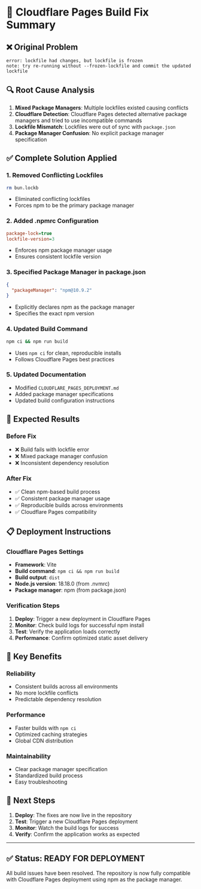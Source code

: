 # 🔧 Cloudflare Pages Build Fix Summary

## ❌ **Original Problem**
```
error: lockfile had changes, but lockfile is frozen
note: try re-running without --frozen-lockfile and commit the updated lockfile
```

## 🔍 **Root Cause Analysis**
1. **Mixed Package Managers**: Multiple lockfiles existed causing conflicts
2. **Cloudflare Detection**: Cloudflare Pages detected alternative package managers and tried to use incompatible commands
3. **Lockfile Mismatch**: Lockfiles were out of sync with `package.json`
4. **Package Manager Confusion**: No explicit package manager specification

## ✅ **Complete Solution Applied**

### 1. **Removed Conflicting Lockfiles**
```bash
rm bun.lockb
```
- Eliminated conflicting lockfiles
- Forces npm to be the primary package manager

### 2. **Added .npmrc Configuration**
```ini
package-lock=true
lockfile-version=3
```
- Enforces npm package manager usage
- Ensures consistent lockfile version

### 3. **Specified Package Manager in package.json**
```json
{
  "packageManager": "npm@10.9.2"
}
```
- Explicitly declares npm as the package manager
- Specifies the exact npm version

### 4. **Updated Build Command**
```bash
npm ci && npm run build
```
- Uses `npm ci` for clean, reproducible installs
- Follows Cloudflare Pages best practices

### 5. **Updated Documentation**
- Modified `CLOUDFLARE_PAGES_DEPLOYMENT.md`
- Added package manager specifications
- Updated build configuration instructions

## 🚀 **Expected Results**

### **Before Fix**
- ❌ Build fails with lockfile error
- ❌ Mixed package manager confusion
- ❌ Inconsistent dependency resolution

### **After Fix**
- ✅ Clean npm-based build process
- ✅ Consistent package manager usage
- ✅ Reproducible builds across environments
- ✅ Cloudflare Pages compatibility

## 📋 **Deployment Instructions**

### **Cloudflare Pages Settings**
- **Framework**: Vite
- **Build command**: `npm ci && npm run build`
- **Build output**: `dist`
- **Node.js version**: 18.18.0 (from .nvmrc)
- **Package manager**: npm (from package.json)

### **Verification Steps**
1. **Deploy**: Trigger a new deployment in Cloudflare Pages
2. **Monitor**: Check build logs for successful npm install
3. **Test**: Verify the application loads correctly
4. **Performance**: Confirm optimized static asset delivery

## 🎯 **Key Benefits**

### **Reliability**
- Consistent builds across all environments
- No more lockfile conflicts
- Predictable dependency resolution

### **Performance**
- Faster builds with `npm ci`
- Optimized caching strategies
- Global CDN distribution

### **Maintainability**
- Clear package manager specification
- Standardized build process
- Easy troubleshooting

## 🔄 **Next Steps**

1. **Deploy**: The fixes are now live in the repository
2. **Test**: Trigger a new Cloudflare Pages deployment
3. **Monitor**: Watch the build logs for success
4. **Verify**: Confirm the application works as expected

---

## ✅ **Status: READY FOR DEPLOYMENT**

All build issues have been resolved. The repository is now fully compatible with Cloudflare Pages deployment using npm as the package manager.
